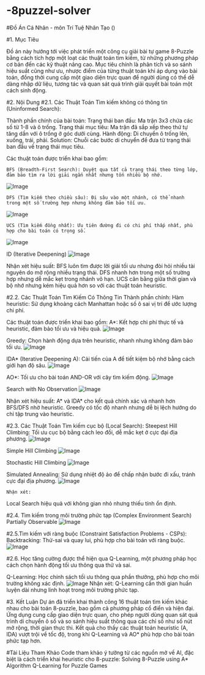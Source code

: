 # -8puzzel-solver

#Đồ Án Cá Nhân - môn Trí Tuệ Nhân Tạo ()

#1. Mục Tiêu

Đồ án này hướng tới việc phát triển một công cụ giải bài tự game 8-Puzzle bằng cách tích hợp một loạt các thuật toán tìm kiếm, từ những phương pháp cơ bản đến các kỹ thuật nâng cao. Mục tiêu chính là phân tích và so sánh hiệu suất cũng như ưu, nhược điểm của từng thuật toán khi áp dụng vào bài toán, đồng thời cung cấp một giao diện trực quan để người dùng có thể dễ dàng nhập dữ liệu, tương tác và quan sát quá trình giải quyết bài toán một cách sinh động.

#2. Nội Dung
  #2.1. Các Thuật Toán Tìm kiếm không có thông tin (Uninformed Search):
  
  Thành phần chính của bài toán:
  Trạng thái ban đầu: Ma trận 3x3 chứa các số từ 1-8 và ô trống.
  Trạng thái mục tiêu: Ma trận đã sắp xếp theo thứ tự tăng dần với ô trống ở góc dưới cùng.
  Hành động: Di chuyển ô trống lên, xuống, trái, phải.
  Solution: Chuỗi các bước di chuyển để đưa từ trạng thái ban đầu về trạng thái mục tiêu.
  
  Các thuật toán được triển khai bao gồm:
  
    BFS (Breadth-First Search): Duyệt qua tất cả trạng thái theo từng lớp, đảm bảo tìm ra lời giải ngắn nhất nhưng tốn nhiều bộ nhớ.
  ![Image](https://github.com/user-attachments/assets/52a4e8ac-2b50-43a5-bde5-ff1b0c488b04)
  
    DFS (Tìm kiếm theo chiều sâu): Đi sâu vào một nhánh, có thể nhanh trong một số trường hợp nhưng không đảm bảo tối ưu.
![Image](https://github.com/user-attachments/assets/afc327cd-e959-4055-95a6-30b8cd7db28a)
    
    
    UCS (Tìm kiếm đồng nhất): Ưu tiên đường đi có chi phí thấp nhất, phù hợp cho bài toán có trọng số.
![Image](https://github.com/user-attachments/assets/425335f0-5e10-4c2b-ade8-db352a59e6e7)

  ID (Iterative Deepening)
  ![Image](https://github.com/user-attachments/assets/118fb62b-b0c3-43af-910d-db4ddab8d314)
  
  Nhận xét hiệu suất:
  BFS luôn tìm được lời giải tối ưu nhưng đòi hỏi nhiều tài nguyên do mở rộng nhiều trạng thái.
  DFS nhanh hơn trong một số trường hợp nhưng dễ mắc kẹt trong nhánh vô hạn.
  UCS cân bằng giữa thời gian và bộ nhớ nhưng kém hiệu quả hơn so với các thuật toán heuristic.
  
  #2.2. Các Thuật Toán Tìm Kiếm Có Thông Tin
  Thành phần chính:
  Hàm heuristic: Sử dụng khoảng cách Manhattan hoặc số ô sai vị trí để ước lượng chi phí.

  Các thuật toán được triển khai bao gồm:
  A*: Kết hợp chi phí thực tế và heuristic, đảm bảo tối ưu và hiệu quả.
  ![Image](https://github.com/user-attachments/assets/ca8d8b1c-67af-44ca-b529-d0455f6bc8bf)
  
  Greedy: Chọn hành động dựa trên heuristic, nhanh nhưng không đảm bảo tối ưu.
  ![Image](https://github.com/user-attachments/assets/453eed3b-2536-478c-b081-78ef5db1bfc7)
  
  IDA* (Iterative Deepening A): Cải tiến của A để tiết kiệm bộ nhớ bằng cách giới hạn độ sâu.
  ![Image](https://github.com/user-attachments/assets/ce93f88c-94de-4f9b-8cbe-196935b3873a)

  AO*: Tối ưu cho bài toán AND-OR với cây tìm kiếm động.
![Image](https://github.com/user-attachments/assets/263f3db5-c94e-4680-92c1-788b4d670f6c)
  
  Search with No Observation
  ![Image](https://github.com/user-attachments/assets/0e53eb14-54d6-4319-9082-a9fd41beb62b)
  
  Nhận xét hiệu suất:
  A* và IDA* cho kết quả chính xác và nhanh hơn BFS/DFS nhờ heuristic.
  Greedy có tốc độ nhanh nhưng dễ bị lệch hướng do chỉ tập trung vào heuristic.
  
  #2.3. Các Thuật Toán Tìm kiếm cục bộ (Local Search):
  Steepest Hill Climbing: Tối ưu cục bộ bằng cách leo đồi, dễ mắc kẹt ở cực đại địa phương.
  ![Image](https://github.com/user-attachments/assets/e9dd00cc-73c8-4fe6-982f-7a5f7770f2b5)

  Simple Hill Climbing
  ![Image](https://github.com/user-attachments/assets/556856ce-462b-4cdc-b880-a8c63db26102)
  
  Stochastic Hill Climbing
  ![Image](https://github.com/user-attachments/assets/d6223947-5ead-4f13-8278-1dd2edcd9313)
  
  Simulated Annealing: Sử dụng nhiệt độ ảo để chấp nhận bước đi xấu, tránh cực đại địa phương.
  ![Image](https://github.com/user-attachments/assets/171a1257-ebc8-45ba-a61d-5b211fda76ce)
    
    Nhận xét:
  Local Search hiệu quả với không gian nhỏ nhưng thiếu tính ổn định.
  
  #2.4. Tìm kiếm trong môi trường phức tạp (Complex Environment Search)
  Partially Observable
  ![Image](https://github.com/user-attachments/assets/3dc1aed9-8bb8-4525-8fba-ee7a63417460)
  
  #2.5.Tìm kiếm với ràng buộc (Constraint Satisfaction Problems - CSPs):
  Backtracking: Thử-sai và quay lui, phù hợp cho bài toán với ràng buộc.
  ![Image](https://github.com/user-attachments/assets/b11b69e8-088a-43b6-bebc-b030c42e4d26)
  
  #2.6. Học tăng cường được thể hiện qua Q-Learning, một phương pháp học cách chọn hành động tối ưu thông qua thử và sai.
  
  Q-Learning: Học chính sách tối ưu thông qua phần thưởng, phù hợp cho môi trường không xác định.
  ![Image](https://github.com/user-attachments/assets/bbe2f6ea-4228-4975-911a-59b2a036b196)
  Nhận xét:
  Q-Learning cần thời gian huấn luyện dài nhưng linh hoạt trong môi trường phức tạp.
  

  
   
#3. Kết Luận
Dự án đã triển khai thành công 16 thuật toán tìm kiếm khác nhau cho bài toán 8-puzzle, bao gồm cả phương pháp cổ điển và hiện đại. Ứng dụng cung cấp giao diện trực quan, cho phép người dùng quan sát quá trình di chuyển ô số và so sánh hiệu suất thông qua các chỉ số như số nút mở rộng, thời gian thực thi. Kết quả cho thấy các thuật toán heuristic (A, IDA) vượt trội về tốc độ, trong khi Q-Learning và AO* phù hợp cho bài toán phức tạp hơn.

#Tài Liệu Tham Khảo
Code tham khảo ý tưởng từ các nguồn mở về AI, đặc biệt là cách triển khai heuristic cho 8-puzzle:
Solving 8-Puzzle using A* Algorithm
Q-Learning for Puzzle Games
